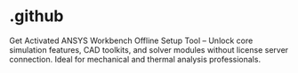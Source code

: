 # .github
Get Activated ANSYS Workbench Offline Setup Tool – Unlock core simulation features, CAD toolkits, and solver modules without license server connection. Ideal for mechanical and thermal analysis professionals.
